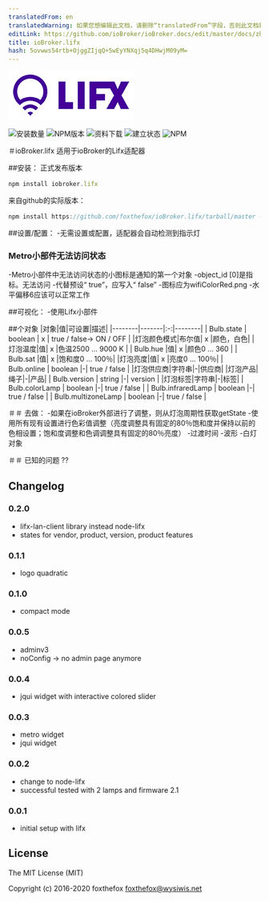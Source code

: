 ```yaml
---
translatedFrom: en
translatedWarning: 如果您想编辑此文档，请删除“translatedFrom”字段，否则此文档将再次自动翻译
editLink: https://github.com/ioBroker/ioBroker.docs/edit/master/docs/zh-cn/adapterref/iobroker.lifx/README.md
title: ioBroker.lifx
hash: 5ovwws54rtb+OjggZIjqQ+5wEyYNXqj5q4DHwjM09yM=
---
```

![商标](../../../en/adapterref/iobroker.lifx/admin/lifx_logo.png)

![安装数量](http://iobroker.live/badges/lifx-stable.svg)
![NPM版本](http://img.shields.io/npm/v/iobroker.lifx.svg)
![资料下载](https://img.shields.io/npm/dm/iobroker.lifx.svg)
![建立状态](https://travis-ci.org/foxthefox/ioBroker.lifx.svg?branch=master)
![NPM](https://nodei.co/npm/iobroker.lifx.png?downloads=true)

＃ioBroker.lifx
适用于ioBroker的Lifx适配器

##安装：
正式发布版本

```javascript
npm install iobroker.lifx
```

来自github的实际版本：

```javascript
npm install https://github.com/foxthefox/ioBroker.lifx/tarball/master --production
```

##设置/配置：
-无需设置或配置，适配器会自动检测到指示灯

### Metro小部件无法访问状态
-Metro小部件中无法访问状态的小图标是通知的第一个对象
-object_id [0]是指标。无法访问
-代替预设“ true”，应写入“ false”
-图标应为wifiColorRed.png
-水平偏移6应该可以正常工作

##可视化：
-使用Lifx小部件

##个对象
|对象|值|可设置|描述|
|--------|-------|:-:|--------|
| Bulb.state | boolean | x | true / false-> ON / OFF |
|灯泡颜色模式|布尔值| x |颜色，白色|
|灯泡温度|值| x |色温2500 ... 9000 K |
| Bulb.hue |值| x |颜色0 ... 360 |
| Bulb.sat |值| x |饱和度0 ... 100％|
|灯泡亮度|值| x |亮度0 ... 100％|
| Bulb.online | boolean |-| true / false |
|灯泡供应商|字符串|-|供应商|
|灯泡产品|绳子|-|产品|
| Bulb.version | string |-| version |
|灯泡标签|字符串|-|标签|
| Bulb.colorLamp | boolean |-| true / false |
| Bulb.infraredLamp | boolean |-| true / false |
| Bulb.multizoneLamp | boolean |-| true / false |

＃＃ 去做：
-如果在ioBroker外部进行了调整，则从灯泡周期性获取getState
-使用所有现有设置进行色彩值调整（亮度调整具有固定的80％饱和度并保持以前的色相设置；饱和度调整和色调调整具有固定的80％亮度）
-过渡时间
-波形
-白灯对象

＃＃ 已知的问题
??

## Changelog
### 0.2.0
- lifx-lan-client library instead node-lifx
- states for vendor, product, version, product features

### 0.1.1
- logo quadratic
### 0.1.0
- compact mode
### 0.0.5
- adminv3
- noConfig -> no admin page anymore

### 0.0.4
- jqui widget with interactive colored slider

### 0.0.3
- metro widget
- jqui widget

### 0.0.2 
- change to node-lifx
- successful tested with 2 lamps and firmware 2.1

### 0.0.1 
- initial setup with lifx

## License

The MIT License (MIT)

Copyright (c) 2016-2020 foxthefox <foxthefox@wysiwis.net>